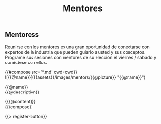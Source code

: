 ﻿---
title: Mentores
cwd: src/content/events/Guatemala City/2015gesp/mentors
---
## <i class="icon fa-group"></i> Mentoress

Reunirse con los mentores es una gran oportunidad de conectarse con expertos de la industria que pueden guiarlo a usted y sus conceptos. Programe sus sesiones con mentores de su elección el viernes / sábado y conéctese con ellos. 
<div class="row">
{{#compose src='*.md' cwd=cwd}}
<div class="6u">
  <div class="mentor-card expander">
      <span class="mentor-picture">
       ![{{@name}}]({{assets}}/images/mentors/{{@picture}} "{{@name}}")       
      </span>
      <p class="mentor-titles">
        {{@name}}<br/>
        {{@description}}
      </p>
  </div>
  <div class="6u content mentor-description">
    {{{@content}}}
  </div>
</div>
{{/compose}}
</div>

{{> register-button}}
